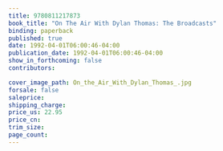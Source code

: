 ```yaml
---
title: 9780811217873
book_title: "On The Air With Dylan Thomas: The Broadcasts"
binding: paperback
published: true
date: 1992-04-01T06:00:46-04:00
publication_date: 1992-04-01T06:00:46-04:00
show_in_forthcoming: false
contributors:

cover_image_path: On_the_Air_With_Dylan_Thomas_.jpg
forsale: false
saleprice:
shipping_charge:
price_us: 22.95
price_cn:
trim_size:
page_count:
---
```


